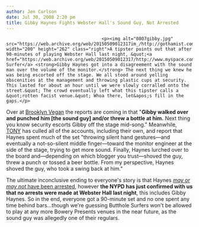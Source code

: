 ```yaml
---
author: Jen Carlson
date: Jul 30, 2008 2:20 pm
title: Gibby Haynes Fights Webster Hall's Sound Guy, Not Arrested
---
```


	
										<p><img alt="0807gibby.jpg" src="https://web.archive.org/web/20150509012317im_/http://gothamist.com/attachments/arts_jen/0807gibby.jpg" width="200" height="262" class="right">A tipster points out that after 90-minutes of playing Webster Hall last night, &quot;<a href="https://web.archive.org/web/20150509012317/http://www.myspace.com/losbuttholesurfers">Butthole Surfer</a> <strong>Gibby Haynes got into a disagreement with the sound man over the volume of the monitor.</strong> The next thing we knew he was being escorted off the stage. We all stood around yelling obscenities at the management and throwing plastic cups at security. This lasted for about an hour until we were slowly corralled onto the street.&quot; The crowd eventually left what this tipster calls a &quot;rotten facist venue.&quot; Whoa there, let&apos;s fill in the gaps.</p>

<p>Over at <a href="https://web.archive.org/web/20150509012317/http://www.brooklynvegan.com/archives/2008/07/butthole_surfer_1.html">Brooklyn Vegan</a> the reports are coming in that &quot;<strong>Gibby walked over and punched him [the sound guy] and/or threw a bottle at him.</strong> Next thing you know security escorts Gibby off the stage mid-song.&quot; Meanwhile, <a href="https://web.archive.org/web/20150509012317/http://www.timeout.com/newyork/tonyblog/?p=4681">TONY</a> has culled all of the accounts, including their own, and report that Haynes spent much of the set &quot;throwing silent hand gestures&#x2014;and eventually a not-so-silent middle finger&#x2014;toward the monitor engineer at the side of the stage, trying to get more sound. Finally, Haynes lurched over to the board and&#x2014;depending on which blogger you trust&#x2014;shoved the guy, threw a punch or tossed a beer bottle. From my perspective, Haynes shoved the guy, who took a swing back at him.&quot;</p>

<p>The ultimate inconclusive ending to everyone&apos;s story is that Haynes <a href="https://web.archive.org/web/20150509012317/http://www.billboard.com/bbcom/news/article_display.jsp?vnu_content_id=1003833406"><em>may or may not</em> have been arrested</a>, however <strong>the NYPD has just confirmed with us that no arrests were made at Webster Hall last night</strong>, this includes Gibby Haynes. So in the end, everyone got a 90-minute set and no one spent any time behind bars...though we&apos;re guessing Butthole Surfers won&apos;t be allowed to play at any more Bowery Presents venues in the near future, as the sound guy was allegedly one of their regulars.</p>					
										
									
				